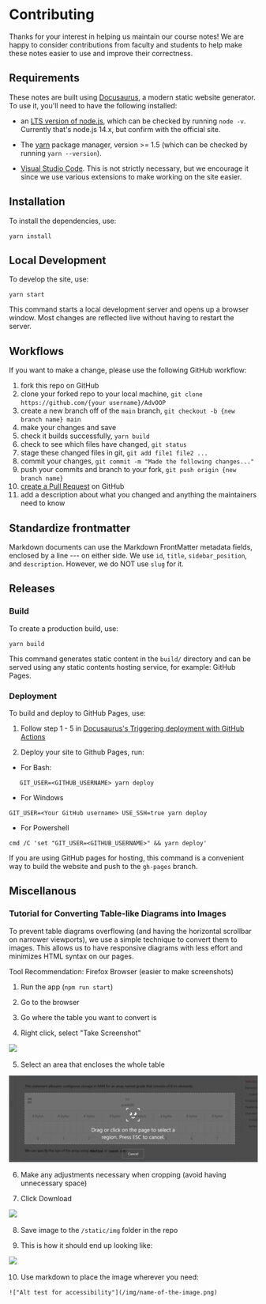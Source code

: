 # Contributing

Thanks for your interest in helping us maintain our course notes! We are happy to consider contributions from faculty and students to help make these notes easier to use and improve their correctness.

## Requirements

These notes are built using [Docusaurus](https://docusaurus.io/), a modern static website generator. To use it, you'll need to have the following installed:

- an [LTS version of node.js](https://nodejs.org/en/), which can be checked by running `node -v`. Currently that's node.js 14.x, but confirm with the official site.

- The [yarn](https://classic.yarnpkg.com/en/docs/install#mac-stable) package manager, version >= 1.5 (which can be checked by running `yarn --version`).

- [Visual Studio Code](https://code.visualstudio.com/). This is not strictly necessary, but we encourage it since we use various extensions to make working on the site easier.

## Installation

To install the dependencies, use:

```console
yarn install
```

## Local Development

To develop the site, use:

```console
yarn start
```

This command starts a local development server and opens up a browser window. Most changes are reflected live without having to restart the server.

## Workflows

If you want to make a change, please use the following GitHub workflow:

1. fork this repo on GitHub
1. clone your forked repo to your local machine, `git clone https://github.com/{your username}/AdvOOP`
1. create a new branch off of the `main` branch, `git checkout -b {new branch name} main`
1. make your changes and save
1. check it builds successfully, `yarn build`
1. check to see which files have changed, `git status`
1. stage these changed files in git, `git add file1 file2 ...`
1. commit your changes, `git commit -m "Made the following changes..."`
1. push your commits and branch to your fork, `git push origin {new branch name}`
1. [create a Pull Request](https://docs.github.com/en/github/collaborating-with-pull-requests/proposing-changes-to-your-work-with-pull-requests/creating-a-pull-request) on GitHub
1. add a description about what you changed and anything the maintainers need to know

## Standardize frontmatter

Markdown documents can use the Markdown FrontMatter metadata fields, enclosed by a line --- on either side. We use `id`, `title`, `sidebar_position`, and `description`. However, we do NOT use `slug` for it.

## Releases

### Build

To create a production build, use:

```console
yarn build
```

This command generates static content in the `build/` directory and can be served using any static contents hosting service, for example: GitHub Pages.

### Deployment

To build and deploy to GitHub Pages, use:

1. Follow step 1 - 5 in [Docusaurus's Triggering deployment with GitHub Actions](https://docusaurus.io/docs/deployment)

2. Deploy your site to Github Pages, run:

- For Bash:

```console
   GIT_USER=<GITHUB_USERNAME> yarn deploy
```

- For Windows

```console
GIT_USER=<Your GitHub username> USE_SSH=true yarn deploy
```

- For Powershell

```console
cmd /C 'set "GIT_USER=<GITHUB_USERNAME>" && yarn deploy'
```

If you are using GitHub pages for hosting, this command is a convenient way to build the website and push to the `gh-pages` branch.

## Miscellanous

### Tutorial for Converting Table-like Diagrams into Images

To prevent table diagrams overflowing (and having the horizontal scrollbar on narrower viewports),
we use a simple technique to convert them to images. This allows us to have responsive diagrams
with less effort and minimizes HTML syntax on our pages.

Tool Recommendation: Firefox Browser (easier to make screenshots)

1. Run the app (`npm run start`)

2. Go to the browser

3. Go where the table you want to convert is

4. Right click, select "Take Screenshot"

![](static/img/take-screenshot.png)

5. Select an area that encloses the whole table

![](static/img/click-to-select-region.png)

6. Make any adjustments necessary when cropping (avoid having unnecessary space)

7. Click Download

![](static/img/download-selected-region.png)

8. Save image to the `/static/img` folder in the repo

9. This is how it should end up looking like:

![](static/img/result-of-converted-table.png)

10. Use markdown to place the image wherever you need:

```
!["Alt test for accessibility"](/img/name-of-the-image.png)
```
